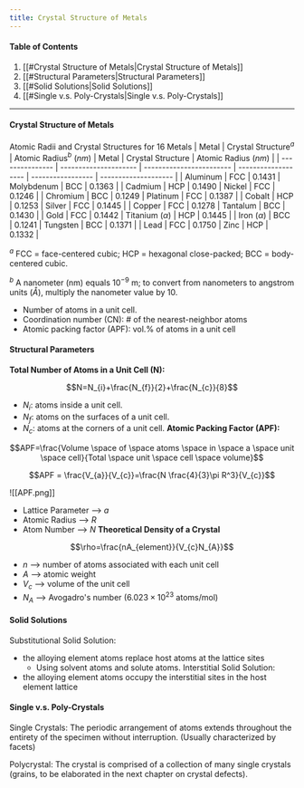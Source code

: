 ```yaml
---
title: Crystal Structure of Metals
---
```


#### Table of Contents
1. [[#Crystal Structure of Metals|Crystal Structure of Metals]]
2. [[#Structural Parameters|Structural Parameters]]
3. [[#Solid Solutions|Solid Solutions]]
4. [[#Single v.s. Poly-Crystals|Single v.s. Poly-Crystals]]
---

#### Crystal Structure of Metals
Atomic Radii and Crystal Structures for 16 Metals
| Metal           | Crystal Structure$^a$ | Atomic Radius$^b$ $(nm)$ | Metal               | Crystal Structure | Atomic Radius $(nm)$ |
| --------------- | --------------------- | ------------------------ | ------------------- | ----------------- | -------------------- |
| Aluminum        | FCC                   | 0.1431                   | Molybdenum          | BCC               | 0.1363               |
| Cadmium         | HCP                   | 0.1490                   | Nickel              | FCC               | 0.1246               |
| Chromium        | BCC                   | 0.1249                   | Platinum            | FCC               | 0.1387               |
| Cobalt          | HCP                   | 0.1253                   | Silver              | FCC               | 0.1445               |
| Copper          | FCC                   | 0.1278                   | Tantalum            | BCC               | 0.1430               |
| Gold            | FCC                   | 0.1442                   | Titanium ($\alpha$) | HCP               | 0.1445               |
| Iron ($\alpha$) | BCC                   | 0.1241                   | Tungsten            | BCC               | 0.1371               |
| Lead            | FCC                   | 0.1750                   | Zinc                | HCP               | 0.1332               |

$^a$ FCC = face-centered cubic; HCP = hexagonal close-packed; BCC = body-centered cubic.

$^b$ A nanometer (nm) equals $10^{-9}$ m; to convert from nanometers to angstrom units ($Å$), multiply the nanometer value by 10.

- Number of atoms in a unit cell.
- Coordination number (CN): # of the nearest-neighbor atoms
- Atomic packing factor (APF): vol.% of atoms in a unit cell
#### Structural Parameters
**Total Number of Atoms in a Unit Cell (N):**

$$N=N_{i}+\frac{N_{f}}{2}+\frac{N_{c}}{8}$$

- $N_{i}$: atoms inside a unit cell.
- $N_{f}$: atoms on the surfaces of a unit cell.
- $N_{c}$: atoms at the corners of a unit cell.
**Atomic Packing Factor (APF):**
  
$$APF=\frac{Volume \space of \space atoms \space in \space a \space unit \space cell}{Total \space unit \space cell \space volume}$$

$$APF = \frac{V_{a}}{V_{c}}=\frac{N \frac{4}{3}\pi R^3}{V_{c}}$$

![[APF.png]]

- Lattice Parameter --> $a$
- Atomic Radius --> $R$
- Atom Number --> $N$
**Theoretical Density of a Crystal**
  
$$\rho=\frac{nA_{element}}{V_{c}N_{A}}$$

- $n$ --> number of atoms associated with each unit cell
- $A$ --> atomic weight
- $V_{c}$ --> volume of the unit cell
- $N_{A}$ --> Avogadro's number ($6.023\times 10^{23}$ atoms/mol)
#### Solid Solutions
Substitutional Solid Solution:
- the alloying element atoms replace host atoms at the lattice sites
	- Using solvent atoms and solute atoms.
Interstitial Solid Solution:
- the alloying element atoms occupy the interstitial sites in the host element lattice
#### Single v.s. Poly-Crystals
Single Crystals: The periodic arrangement of atoms extends throughout the entirety of the specimen without interruption. (Usually characterized by facets)

Polycrystal: The crystal is comprised of a collection of many single crystals (grains, to be elaborated in the next chapter on crystal defects).
